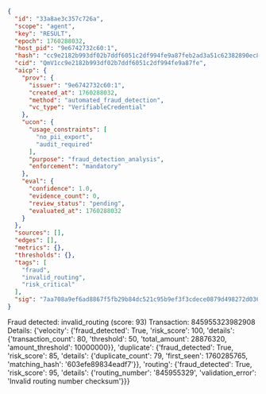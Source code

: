 ```json
{
  "id": "33a8ae3c357c726a",
  "scope": "agent",
  "key": "RESULT",
  "epoch": 1760288032,
  "host_pid": "9e6742732c60:1",
  "hash": "cc9e2182b993df02b7ddf6051c2df994fe9a87feb2ad3a51c62382890ec890c4",
  "cid": "QmV1cc9e2182b993df02b7ddf6051c2df994fe9a87fe",
  "aicp": {
    "prov": {
      "issuer": "9e6742732c60:1",
      "created_at": 1760288032,
      "method": "automated_fraud_detection",
      "vc_type": "VerifiableCredential"
    },
    "ucon": {
      "usage_constraints": [
        "no_pii_export",
        "audit_required"
      ],
      "purpose": "fraud_detection_analysis",
      "enforcement": "mandatory"
    },
    "eval": {
      "confidence": 1.0,
      "evidence_count": 0,
      "review_status": "pending",
      "evaluated_at": 1760288032
    }
  },
  "sources": [],
  "edges": [],
  "metrics": {},
  "thresholds": {},
  "tags": [
    "fraud",
    "invalid_routing",
    "risk_critical"
  ],
  "sig": "7aa708a9ef6ad8867f5fb29b84dc521c95b9ef3f3cdece0879d498272d036270"
}
```

Fraud detected: invalid_routing (score: 93)
Transaction: 845955323982908
Details: {'velocity': {'fraud_detected': True, 'risk_score': 100, 'details': {'transaction_count': 80, 'threshold': 50, 'total_amount': 28876320, 'amount_threshold': 10000000}}, 'duplicate': {'fraud_detected': True, 'risk_score': 85, 'details': {'duplicate_count': 79, 'first_seen': 1760285765, 'matching_hash': '603efe89834eadf7'}}, 'routing': {'fraud_detected': True, 'risk_score': 95, 'details': {'routing_number': '845955329', 'validation_error': 'Invalid routing number checksum'}}}